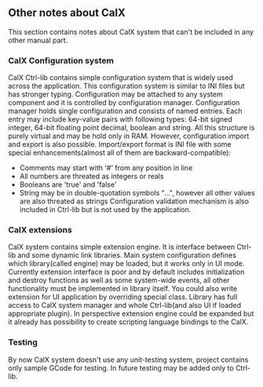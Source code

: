 ## Other notes about CalX
This section contains notes about CalX system that can't be included in any other manual part.
### CalX Configuration system
CalX Ctrl-lib contains simple configuration system that is widely used across the application. This configuration system is similar to INI files but has stronger typing. Configuration may be attached to any system component and it is controlled by configuration manager. Configuration manager holds single configuration and consists of named entries. Each entry may include key-value pairs with following types: 64-bit signed integer, 64-bit floating point decimal, boolean and string. All this structure is purely virtual and may be hold only in RAM. However, configuration import and export is also possible. Import/export format is INI file with some special enhancements(almost all of them are backward-compatible):
* Comments may start with '#' from any position in line
* All numbers are threated as integers or reals
* Booleans are 'true' and 'false'
* String may be in double-quotation symbols "...", however all other values are also threated as strings
Configuration validation mechanism is also included in Ctrl-lib but is not used by the application.
### CalX extensions
CalX system contains simple extension engine. It is interface between Ctrl-lib and some dynamic link libraries. Main system configuration defines which library(called engine) may be loaded, but it works only in UI mode. Currently extension interface is poor and by default includes initialization and destroy functions as well as some system-wide events, all other functionality must be implemented in library itself. You could also write extension for UI application by overriding special class. Library has full access to CalX system manager and whole Ctrl-lib(and also UI if loaded appropriate plugin). In perspective extension engine could be expanded but it already has possibility to create scripting language bindings to the CalX.
### Testing
By now CalX system doesn't use any unit-testing system, project contains only sample GCode for testing. In future testing may be added only to Ctrl-lib.
